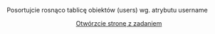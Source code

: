 
Posortujcie rosnąco tablicę obiektów (users) wg. atrybutu username

<center>
  <a href="/lab.metody-tablicowe/task5.html" target="_blank">
  Otwórzcie stronę z zadaniem</a>
</center>
